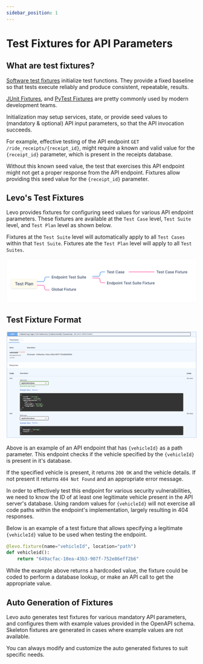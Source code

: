 ```yaml
---
sidebar_position: 1
---
```


# Test Fixtures for API Parameters

## What are test fixtures?

[Software test fixtures][fixtures] initialize test functions. They provide a fixed baseline so that tests execute reliably and produce consistent, repeatable, results.

[JUnit Fixtures][junit], and [PyTest Fixtures][pytest] are pretty commonly used by modern development teams.

Initialization may setup services, state, or provide seed values to (mandatory & optional) API input parameters, so that the API invocation succeeds.

For example, effective testing of the API endpoint `GET /ride_receipts/{receipt_id}`, might require a 
known and valid value for the `{receipt_id}` parameter, which is present in the receipts database.

Without this known seed value, the test that exercises this API endpoint might not get a proper response from the API endpoint. Fixtures allow providing this seed value for the `{receipt_id}` parameter.

## Levo's Test Fixtures
Levo provides fixtures for configuring seed values for various API endpoint parameters. These fixtures are available at the `Test Case` level, `Test Suite` level, and `Test Plan` level as shown below.

Fixtures at the `Test Suite` level will automatically apply to all `Test Cases` within that `Test Suite`. Fixtures ate the `Test Plan` level will apply to all `Test Suites`.

![](../../../assets/fixtures.svg)

## Test Fixture Format

![](../../../assets/get-vehicle-id-ep.png)

Above is an example of an API endpoint that has `{vehicleId}` as a path parameter. This endpoint checks if the vehicle specified by the `{vehicleId}` is present in it's database.

If the specified vehicle is present, it returns `200 OK` and the vehicle details. If not present it returns `404 Not Found` and an appropriate error message.

In order to effectively test this endpoint for various security vulnerabilities, we need to know the ID of at least one legitimate vehicle present in the API server's database. Using random values for `{vehicleId}` will not exercise all code paths within the endpoint's implementation, largely resulting in 404 responses.

Below is an example of a test fixture that allows specifying a legitimate `{vehicleId}` value to be used when testing the endpoint.

```python
@levo.fixture(name="vehicleId", location="path")
def vehicleid():
    return "649acfac-10ea-43b3-907f-752e86eff2b6"
```

While the example above returns a hardcoded value, the fixture could be coded to perform a database lookup, or make an API call to get the appropriate value.

## Auto Generation of Fixtures
Levo auto generates test fixtures for various mandatory API parameters, and configures them with example values provided in the OpenAPI schema. Skeleton fixtures are generated in cases where example values are not available.

You can always modify and customize the auto generated fixtures to suit specific needs.


[fixtures]: https://en.wikipedia.org/wiki/Test_fixture#Software
[junit]: https://github.com/junit-team/junit4/wiki/Test-fixtures
[pytest]: https://docs.pytest.org/en/6.2.x/fixture.html